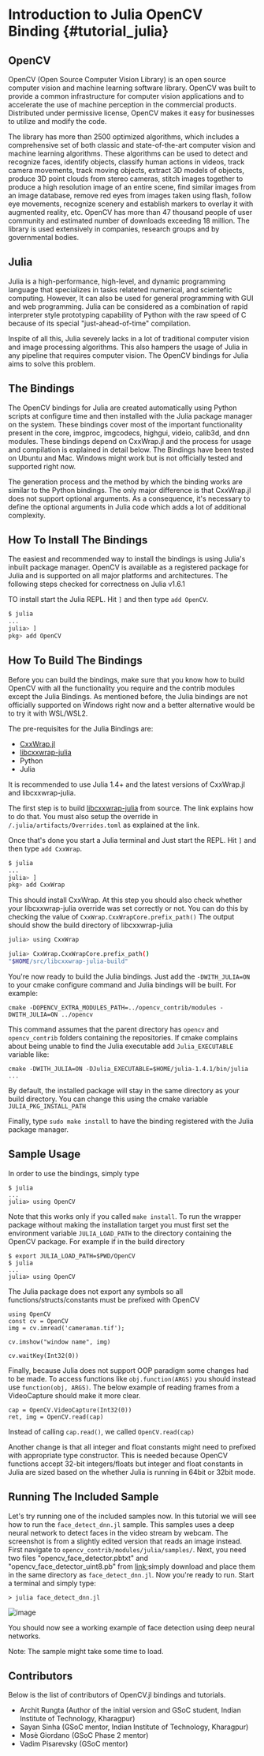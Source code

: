 Introduction to Julia OpenCV Binding {#tutorial_julia}
=======================================

OpenCV
------

OpenCV (Open Source Computer Vision Library) is an open source computer vision and machine learning software library. OpenCV was built to provide a common infrastructure for computer vision applications and to accelerate the use of machine perception in the commercial products. Distributed under permissive license, OpenCV makes it easy for businesses to utilize and modify the code.

The library has more than 2500 optimized algorithms, which includes a comprehensive set of both classic and state-of-the-art computer vision and machine learning algorithms. These algorithms can be used to detect and recognize faces, identify objects, classify human actions in videos, track camera movements, track moving objects, extract 3D models of objects, produce 3D point clouds from stereo cameras, stitch images together to produce a high resolution image of an entire scene, find similar images from an image database, remove red eyes from images taken using flash, follow eye movements, recognize scenery and establish markers to overlay it with augmented reality, etc. OpenCV has more than 47 thousand people of user community and estimated number of downloads exceeding 18 million. The library is used extensively in companies, research groups and by governmental bodies.

Julia
-------------
Julia is a high-performance, high-level, and dynamic programming language that specializes in tasks relateted numerical, and scientefic computing. However, It can also be used for general programming with GUI and web programming. Julia can be considered as a combination of rapid interpreter style prototyping capability of Python with the raw speed of C because of its special "just-ahead-of-time" compilation.

Inspite of all this, Julia severely lacks in a lot of traditional computer vision and image processing algorithms. This also hampers the usage of Julia in any pipeline that requires computer vision. The OpenCV bindings for Julia aims to solve this problem.

The Bindings
-----------------------
The OpenCV bindings for Julia are created automatically using Python scripts at configure time and then installed with the Julia package manager on the system. These bindings cover most of the important functionality present in the core, imgproc, imgcodecs, highgui, videio, calib3d, and dnn modules. These bindings depend on CxxWrap.jl and the process for usage and compilation is explained in detail below. The Bindings have been tested on Ubuntu and Mac. Windows might work but is not officially tested and supported right now.

The generation process and the method by which the binding works are similar to the Python bindings. The only major difference is that CxxWrap.jl does not support optional arguments. As a consequence, it's necessary to define the optional arguments in Julia code which adds a lot of additional complexity.

How To Install The Bindings
-----------------------
The easiest and recommended way to install the bindings is using Julia's inbuilt package manager. OpenCV is available as a registered package for Julia and is supported on all major platforms and architectures. The following steps checked for correctness on Julia v1.6.1

TO install start the Julia REPL. Hit `]` and then type `add OpenCV`.

```bash
$ julia
...
julia> ]
pkg> add OpenCV
```

How To Build The Bindings
-----------------------
Before you can build the bindings, make sure that you know how to build OpenCV with all the functionality you require and the contrib modules except the Julia Bindings. As mentioned before, the Julia bindings are not officially supported on Windows right now and a better alternative would be to try it with WSL/WSL2.

The pre-requisites for the Julia Bindings are:
 - [CxxWrap.jl](https://github.com/JuliaInterop/CxxWrap.jl)
 - [libcxxwrap-julia](https://github.com/JuliaInterop/libcxxwrap-julia)
 - Python
 - Julia

It is recommended to use Julia 1.4+ and the latest versions of CxxWrap.jl and libcxxwrap-julia.

The first step is to build [libcxxwrap-julia](https://github.com/JuliaInterop/libcxxwrap-julia) from source. The link explains how to do that. You must also setup the override in `/.julia/artifacts/Overrides.toml` as explained at the link.

Once that's done you start a Julia terminal and Just start the REPL. Hit `]` and then type `add CxxWrap`.

```bash
$ julia
...
julia> ]
pkg> add CxxWrap
```

This should install CxxWrap. At this step you should also check whether your libcxxwrap-julia override was set correctly or not. You can do this by checking the value of `CxxWrap.CxxWrapCore.prefix_path()` The output should show the build directory of libcxxwrap-julia

```bash
julia> using CxxWrap

julia> CxxWrap.CxxWrapCore.prefix_path()
"$HOME/src/libcxxwrap-julia-build"
```



You're now ready to build the Julia bindings. Just add the `-DWITH_JULIA=ON` to your cmake configure command and Julia bindings will be built. For example:

`cmake -DOPENCV_EXTRA_MODULES_PATH=../opencv_contrib/modules -DWITH_JULIA=ON ../opencv`

This command assumes that the parent directory has `opencv` and `opencv_contrib` folders containing the repositories. If cmake complains about being unable to find the Julia executable add `Julia_EXECUTABLE` variable like:

`cmake -DWITH_JULIA=ON -DJulia_EXECUTABLE=$HOME/julia-1.4.1/bin/julia ...`

By default, the installed package will stay in the same directory as your build directory. You can change this using the cmake variable `JULIA_PKG_INSTALL_PATH`

Finally, type `sudo make install` to have the binding registered with the Julia package manager.

Sample Usage
-----------------------

In order to use the bindings, simply type

```
$ julia
...
julia> using OpenCV
```

Note that this works only if you called `make install`. To run the wrapper package without making the installation target you must first set the environment variable `JULIA_LOAD_PATH` to the directory containing the OpenCV package. For example if in the build directory

```
$ export JULIA_LOAD_PATH=$PWD/OpenCV
$ julia
...
julia> using OpenCV
```

The Julia package does not export any symbols so all functions/structs/constants must be prefixed with OpenCV

```
using OpenCV
const cv = OpenCV
img = cv.imread('cameraman.tif');

cv.imshow("window name", img)

cv.waitKey(Int32(0))
```

Finally, because Julia does not support OOP paradigm some changes had to be made. To access functions like `obj.function(ARGS)` you should instead use `function(obj, ARGS)`. The below example of reading frames from a VideoCapture should make it more clear.

```
cap = OpenCV.VideoCapture(Int32(0))
ret, img = OpenCV.read(cap)
```

Instead of calling `cap.read()`, we called `OpenCV.read(cap)`

Another change is that all integer and float constants might need to prefixed with appropriate type constructor. This is needed because OpenCV functions accept 32-bit integers/floats but integer and float constants in Julia are sized based on the whether Julia is running in 64bit or 32bit mode.

Running The Included Sample
-----------------------


Let's try running one of the included samples now. In this tutorial we will see how to run the `face_detect_dnn.jl` sample. This samples uses a deep neural network to detect faces in the video stream by webcam. The screenshot is from a slightly edited version that reads an image instead. First navigate to `opencv_contrib/modules/julia/samples/`. Next, you need two files "opencv_face_detector.pbtxt" and "opencv_face_detector_uint8.pb" from [link](https://github.com/opencv/opencv_extra/tree/master/testdata/dnn);simply download and place them in the same directory as `face_detect_dnn.jl`. Now you're ready to run. Start a terminal and simply type:

```
> julia face_detect_dnn.jl
```

![image](images/julia_facedetect_sample.jpg)

You should now see a working example of face detection using deep neural networks.

Note: The sample might take some time to load.


Contributors
------------

Below is the list of contributors of OpenCV.jl bindings and tutorials.

-  Archit Rungta  (Author of the initial version and GSoC student, Indian Institute of Technology, Kharagpur)
-  Sayan Sinha  (GSoC mentor, Indian Institute of Technology, Kharagpur)
-  Mosè Giordano  (GSoC Phase 2 mentor)
-  Vadim Pisarevsky  (GSoC mentor)